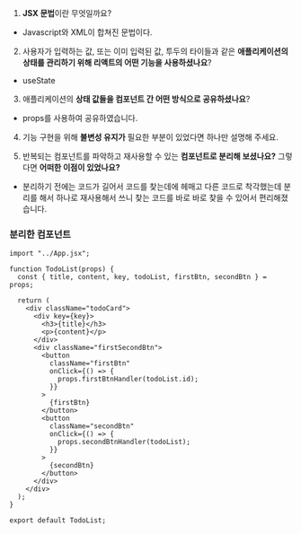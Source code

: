 1. **JSX 문법**이란 무엇일까요?

- Javascript와 XML이 합쳐진 문법이다.

2. 사용자가 입력하는 값, 또는 이미 입력된 값, 투두의 타이들과 같은 **애플리케이션의 상태를 관리하기 위해 리액트의 어떤 기능을 사용하셨나요**?

- useState

3. 애플리케이션의 **상태 값들을 컴포넌트 간 어떤 방식으로 공유하셨나요**?

- props를 사용하여 공유하였습니다.

4. 기능 구현을 위해 **불변성 유지가** 필요한 부분이 있었다면 하나만 설명해 주세요.

5. 반복되는 컴포넌트를 파악하고 재사용할 수 있는 **컴포넌트로 분리해 보셨나요?** 그렇다면 **어떠한 이점이 있었나요?**

- 분리하기 전에는 코드가 길어서 코드를 찾는데에 헤매고 다른 코드로 착각했는데 분리를 해서 하나로 재사용해서 쓰니 찾는 코드를 바로 바로 찾을 수 있어서 편리해졌습니다.
### 분리한 컴포넌트
```import React from "react";
import "../App.jsx";

function TodoList(props) {
  const { title, content, key, todoList, firstBtn, secondBtn } = props;

  return (
    <div className="todoCard">
      <div key={key}>
        <h3>{title}</h3>
        <p>{content}</p>
      </div>
      <div className="firstSecondBtn">
        <button
          className="firstBtn"
          onClick={() => {
            props.firstBtnHandler(todoList.id);
          }}
        >
          {firstBtn}
        </button>
        <button
          className="secondBtn"
          onClick={() => {
            props.secondBtnHandler(todoList);
          }}
        >
          {secondBtn}
        </button>
      </div>
    </div>
  );
}

export default TodoList;
